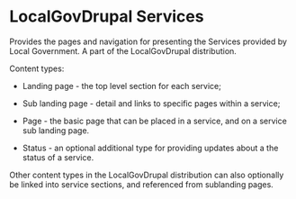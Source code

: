 # LocalGovDrupal Services

Provides the pages and navigation for presenting the Services provided by
Local Government. A part of the LocalGovDrupal distribution.

Content types:

 * Landing page - the top level section for each service;
 * Sub landing page - detail and links to specific pages within a service;
 * Page - the basic page that can be placed in a service, and on a service
 sub landing page.

 * Status - an optional additional type for providing updates about a the
 status of a service.

Other content types in the LocalGovDrupal distribution can also optionally
be linked into service sections, and referenced from sublanding pages.
